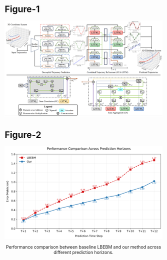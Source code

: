 # Figure-1
![image](https://github.com/zhouhao94/ICML_Rebuttal_ID4436/blob/main/Figure-1.png)
<p align="center">  

</p>   

# Figure-2
![image](https://github.com/zhouhao94/ICML_Rebuttal_ID4436/blob/main/Figure-2.png)
<p align="center">  
Performance comparison between baseline LBEBM and our method across different prediction horizons.
</p>   
